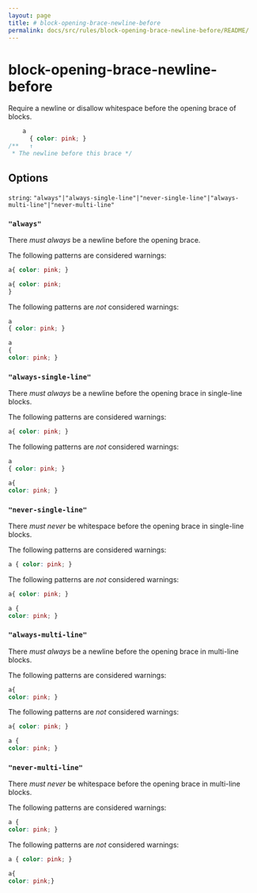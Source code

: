 ```yaml
---
layout: page
title: # block-opening-brace-newline-before
permalink: docs/src/rules/block-opening-brace-newline-before/README/
---
```


# block-opening-brace-newline-before

Require a newline or disallow whitespace before the opening brace of blocks.

```css
    a
      { color: pink; }
/**   ↑
 * The newline before this brace */
```

## Options

`string`: `"always"|"always-single-line"|"never-single-line"|"always-multi-line"|"never-multi-line"`

### `"always"`

There *must always* be a newline before the opening brace.

The following patterns are considered warnings:

```css
a{ color: pink; }
```

```css
a{ color: pink;
}
```

The following patterns are *not* considered warnings:

```css
a
{ color: pink; }
```

```css
a
{
color: pink; }
```

### `"always-single-line"`

There *must always* be a newline before the opening brace in single-line blocks.

The following patterns are considered warnings:

```css
a{ color: pink; }
```

The following patterns are *not* considered warnings:

```css
a
{ color: pink; }
```

```css
a{
color: pink; }
```

### `"never-single-line"`

There *must never* be whitespace before the opening brace in single-line blocks.

The following patterns are considered warnings:

```css
a { color: pink; }
```

The following patterns are *not* considered warnings:

```css
a{ color: pink; }
```

```css
a {
color: pink; }
```

### `"always-multi-line"`

There *must always* be a newline before the opening brace in multi-line blocks.

The following patterns are considered warnings:

```css
a{
color: pink; }
```

The following patterns are *not* considered warnings:

```css
a{ color: pink; }
```

```css
a {
color: pink; }
```

### `"never-multi-line"`

There *must never* be whitespace before the opening brace in multi-line blocks.

The following patterns are considered warnings:

```css
a {
color: pink; }
```

The following patterns are *not* considered warnings:

```css
a { color: pink; }
```

```css
a{
color: pink;}
```
